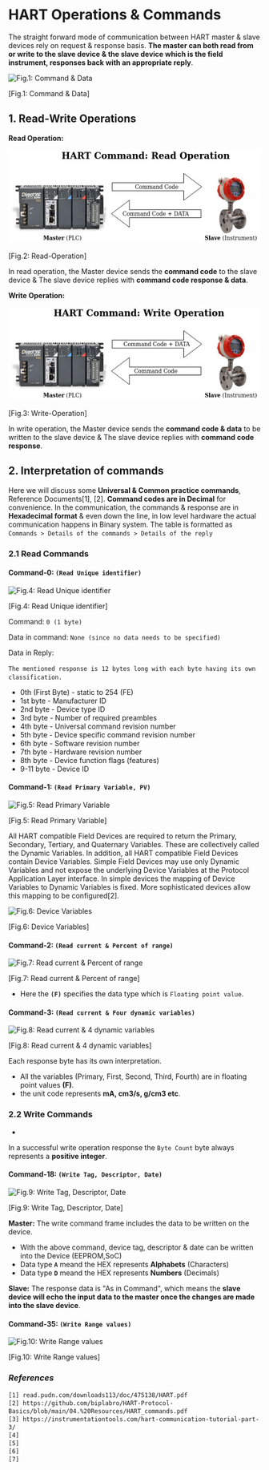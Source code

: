 # HART Operations & Commands

The straight forward mode of communication between HART master & slave devices rely on request & response basis. **The master can both read from or write to the slave device & the slave device which is the field instrument, responses back with an appropriate reply**.

![Fig.1: Command & Data](https://github.com/biplabro/HART-Protocol-Internals/blob/main/02.%20Images/Hart-Frame1.jpg)

[Fig.1: Command & Data]

## 1. Read-Write Operations

**Read Operation:**

![Fig.2: Read-Operation](https://github.com/biplabro/HART-Protocol-Basics/blob/main/02.%20Images/HART_Read.jpg)

[Fig.2: Read-Operation]

In read operation, the Master device sends the **command code** to the slave device & The slave device replies with **command code response & data**.

**Write Operation:**

![Fig.3: Write-Operation](https://github.com/biplabro/HART-Protocol-Basics/blob/main/02.%20Images/HART_Write.jpg)

[Fig.3: Write-Operation]

In write operation, the Master device sends the **command code & data** to be written to the slave device & The slave device replies with **command code response**.

## 2. Interpretation of commands

Here we will discuss some **Universal & Common practice commands**, Reference Documents[1], [2]. **Command codes are in Decimal** for convenience. In the communication, the commands & response are in **Hexadecimal format** & even down the line, in low level hardware the actual communication happens in Binary system. The table is formatted as `Commands > Details of the commands > Details of the reply`

### 2.1 Read Commands

#### Command-0: `(Read Unique identifier)`

![Fig.4: Read Unique identifier](https://github.com/biplabro/HART-Protocol-Internals/blob/main/02.%20Images/Command-0.jpg)

[Fig.4: Read Unique identifier]

Command: `0 (1 byte)`

Data in command: `None (since no data needs to be specified)`

Data in Reply:

`The mentioned response is 12 bytes long with each byte having its own classification.`

- 0th (First Byte) - static to 254 (FE)
- 1st byte - Manufacturer ID 
- 2nd byte - Device type ID
- 3rd byte - Number of required preambles
- 4th byte - Universal command revision number
- 5th byte - Device specific command revision number
- 6th byte - Software revision number
- 7th byte - Hardware revision number
- 8th byte - Device function flags (features)
- 9-11 byte - Device ID

#### Command-1: `(Read Primary Variable, PV)`

![Fig.5: Read Primary Variable](https://github.com/biplabro/HART-Protocol-Internals/blob/main/02.%20Images/Command-1.jpg)

[Fig.5: Read Primary Variable]

All HART compatible Field Devices are required to return the Primary, Secondary, Tertiary, and Quaternary Variables. These are collectively called the Dynamic Variables. In addition, all HART compatible Field Devices contain Device Variables. Simple Field Devices may use only Dynamic Variables and not expose the underlying Device Variables at the Protocol Application Layer interface. In simple devices the mapping of Device Variables to Dynamic Variables is fixed. More sophisticated devices allow this mapping to be configured[2].

![Fig.6: Device Variables](https://github.com/biplabro/HART-Protocol-Internals/blob/main/02.%20Images/Device-Variables.jpg)

[Fig.6: Device Variables]

#### Command-2: `(Read current & Percent of range)`

![Fig.7: Read current & Percent of range](https://github.com/biplabro/HART-Protocol-Internals/blob/main/02.%20Images/Command-2.jpg)

[Fig.7: Read current & Percent of range]

- Here the **`(F)`** specifies the data type which is `Floating point value`.

#### Command-3: `(Read current & Four dynamic variables)`

![Fig.8: Read current & 4 dynamic variables](https://github.com/biplabro/HART-Protocol-Internals/blob/main/02.%20Images/Command-3.jpg)

[Fig.8: Read current & 4 dynamic variables]

Each response byte has its own interpretation. 
- All the variables (Primary, First, Second, Third, Fourth) are in floating point values **(F)**.
- the unit code represents **mA, cm3/s, g/cm3 etc**.

### 2.2 Write Commands
- 
In a successful write operation response the `Byte Count` byte always represents a **positive integer**.

#### Command-18: `(Write Tag, Descriptor, Date)`

![Fig.9: Write  Tag, Descriptor, Date](https://github.com/biplabro/HART-Protocol-Internals/blob/main/02.%20Images/Command-18.jpg)

[Fig.9: Write  Tag, Descriptor, Date]

**Master:** The write command frame includes the data to be written on the device. 
- With the above command, device tag, descriptor & date can be written into the Device (EEPROM,SoC)
- Data type **`A`** meand the HEX represents **Alphabets** (Characters) 
- Data type **`D`** meand the HEX represents **Numbers** (Decimals) 

 **Slave:** The response data is "As in Command", which means the **slave device will echo the input data to the master once the changes are made into the slave device**. 

#### Command-35: `(Write Range values)`

![Fig.10: Write Range values](https://github.com/biplabro/HART-Protocol-Internals/blob/main/02.%20Images/Command-35.jpg)

[Fig.10: Write Range values]





### _References_

```
[1] read.pudn.com/downloads113/doc/475138/HART.pdf
[2] https://github.com/biplabro/HART-Protocol-Basics/blob/main/04.%20Resources/HART_commands.pdf
[3] https://instrumentationtools.com/hart-communication-tutorial-part-3/
[4] 
[5] 
[6] 
[7] 
```
